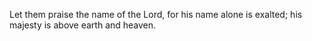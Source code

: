 Let them praise the name of the Lord, for his name alone is exalted; his majesty is above earth and heaven.
